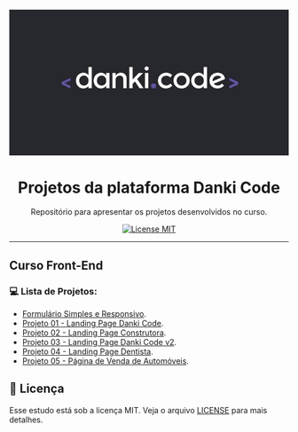 <h1 align="center">
<br>
  <img src="danki-code-logo.jpg" alt="dankicode" >
<br>
<br>
Projetos da plataforma Danki Code
</h1>

<p align="center">Repositório para apresentar os projetos desenvolvidos no curso.</p>

<p align="center">
  <a href="https://opensource.org/licenses/MIT">
    <img src="https://img.shields.io/badge/License-MIT-27282d" alt="License MIT">
  </a>
</p>

<hr />

## Curso Front-End

### :computer: Lista de Projetos:
- [Formulário Simples e Responsivo](Curso%20Front-End/Formul%C3%A1rio%20Simples%20e%20Responsivo).
- [Projeto 01 - Landing Page Danki Code](Curso%20Front-End/Projeto%2001%20-%20Landing%20Page%20Danki%20Code).
- [Projeto 02 - Landing Page Construtora](Curso%20Front-End/Projeto%2002%20-%20Landing%20Page%20Construtora).
- [Projeto 03 - Landing Page Danki Code v2](Curso%20Front-End/Projeto%2003%20-%20Landing%20Page%20Danki%20Code%20v2).
- [Projeto 04 - Landing Page Dentista](Curso%20Front-End/Projeto%2004%20-%20Landing%20Page%20Dentista).
- [Projeto 05 - Página de Venda de Automóveis](Curso%20Front-End/Projeto%2005%20-%20P%C3%A1gina%20de%20Venda%20de%20Autom%C3%B3veis).

## :memo: Licença

Esse estudo está sob a licença MIT. Veja o arquivo [LICENSE](/LICENSE) para mais detalhes.
